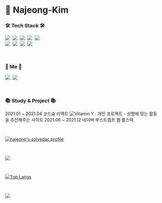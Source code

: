 <h1>🍌 Najeong-Kim</h1>

<h3>🛠 Tech Stack 🛠</h3>

<p>
  <img src="https://img.shields.io/badge/JavaScript-f7df1e?style=flat-square&logo=javascript&logoColor=white"/></a>&nbsp 
  <img src="https://img.shields.io/badge/HTML5-e34f26?style=flat-square&logo=html5&logoColor=white"/></a>&nbsp
  <img src="https://img.shields.io/badge/CSS3-1572B6?style=flat-square&logo=css3&logoColor=white"/></a>&nbsp
  <img src="https://img.shields.io/badge/React-61DAFB?style=flat-square&logo=React&logoColor=white"/></a>&nbsp
  <img src="https://img.shields.io/badge/Jest-C21325?style=flat-square&logo=Jest&logoColor=white"/></a>&nbsp
  <br>
  <img src="https://img.shields.io/badge/Git-F05032?style=flat-square&logo=Git&logoColor=white"/></a>&nbsp
  <img src="https://img.shields.io/badge/Node.js-339933?style=flat-square&logo=Node.js&logoColor=white"/></a>&nbsp
  <img src="https://img.shields.io/badge/MySQL-4479A1?style=flat-square&logo=MySQL&logoColor=white"/></a>&nbsp
  <img src="https://img.shields.io/badge/styled--components-DB7093?style=flat-square&logo=styled-components&logoColor=white"/></a>&nbsp
</p>

<br>

<h3> 🐣 Me 🐣 </h3>
<p>
    <!--
  <a href="https://bananajeong.tistory.com/"><img src="https://img.shields.io/badge/Tech%20Blog-11B48A?style=flat-square&logo=Vimeo&logoColor=white&link=https://bananajeong.tistory.com/"/></a>&nbsp
-->
  <a href="https://bananajeong.tistory.com/"><img src="https://img.shields.io/badge/Tech%20Blog-11B48A?style=flat-square&logo=Vimeo&logoColor=white&link=https://bananajeong.tistory.com/"/></a>&nbsp
  <a href="mailto:atpeoe1023@gmail.com"><img src="https://img.shields.io/badge/Gmail-d14836?style=flat-square&logo=Gmail&logoColor=white&link=atpeoe1023@gmail.com"/></a>
</p>

<br>

<h3> 📚 Study & Project 📚 </h3>

2021.01 ~ 2021.04 코드숨 리액트
![Vitamin Y](http://vitamin-y.today/) : 개인 프로젝트 - 성향에 맞는 활동을 추천해주는 사이트
2021.06 ~ 2021.12 네이버 부스트캠프 웹 풀스택

<br>

[![najeong's solvedac profile](http://mazassumnida.wtf/api/v2/generate_badge?boj=mecd)](https://solved.ac/profile/mecd)

<br>

<p>
  <img src="https://github-readme-stats.vercel.app/api?username=Najeong-Kim&show_icons=true&theme=flag-india&count_private=true"/>
</p>

<br>

[![Top Langs](https://github-readme-stats.vercel.app/api/top-langs/?username=anuraghazra&layout=compact)](https://github.com/Najeong-Kim/Najeong-Kim)

<br>

<p>
  <a href="https://hits.seeyoufarm.com"><img src="https://hits.seeyoufarm.com/api/count/incr/badge.svg?url=https://github.com/Najeong-Kim/hit-counter&count_bg=%23FFB100&title_bg=%23555555&icon=&icon_color=%23E7E7E7&title=hits&edge_flat=false"/></a>
</p>
